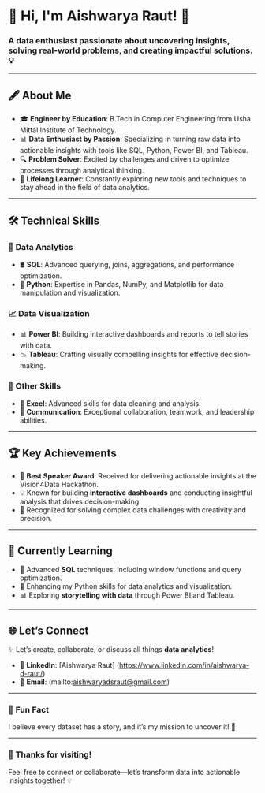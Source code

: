 # 👋 Hi, I'm Aishwarya Raut! 🚀  

### A data enthusiast passionate about uncovering insights, solving real-world problems, and creating impactful solutions. 💡  

---

## 🖋️ **About Me**  
- 🎓 **Engineer by Education**: B.Tech in Computer Engineering from Usha Mittal Institute of Technology.  
- 📊 **Data Enthusiast by Passion**: Specializing in turning raw data into actionable insights with tools like SQL, Python, Power BI, and Tableau.  
- 🔍 **Problem Solver**: Excited by challenges and driven to optimize processes through analytical thinking.  
- 🌱 **Lifelong Learner**: Constantly exploring new tools and techniques to stay ahead in the field of data analytics.  

---

## 🛠️ **Technical Skills**  
### 🧮 **Data Analytics**  
- 🛢️ **SQL**: Advanced querying, joins, aggregations, and performance optimization.  
- 🐍 **Python**: Expertise in Pandas, NumPy, and Matplotlib for data manipulation and visualization.  

### 📈 **Data Visualization**  
- 📊 **Power BI**: Building interactive dashboards and reports to tell stories with data.  
- 📉 **Tableau**: Crafting visually compelling insights for effective decision-making.  

### 🧩 **Other Skills**  
- 📑 **Excel**: Advanced skills for data cleaning and analysis.  
- 💬 **Communication**: Exceptional collaboration, teamwork, and leadership abilities.  

---

## 🏆 **Key Achievements**  
- 🏅 **Best Speaker Award**: Received for delivering actionable insights at the Vision4Data Hackathon.  
- 💡 Known for building **interactive dashboards** and conducting insightful analysis that drives decision-making.  
- 🎯 Recognized for solving complex data challenges with creativity and precision.  

---

## 🌟 **Currently Learning**  
- 🚀 Advanced **SQL** techniques, including window functions and query optimization.  
- 🐍 Enhancing my Python skills for data analytics and visualization.  
- 📊 Exploring **storytelling with data** through Power BI and Tableau.  

---

## 🌐 **Let’s Connect**  
✨ Let’s create, collaborate, or discuss all things **data analytics**!  
- 💼 **LinkedIn**: [Aishwarya Raut] (https://www.linkedin.com/in/aishwarya-d-raut/)  
- 📧 **Email**: (mailto:aishwaryadsraut@gmail.com)  

---

### 💬 **Fun Fact**  
I believe every dataset has a story, and it’s my mission to uncover it! 🌟  

---

### 🤝 **Thanks for visiting!**  
Feel free to connect or collaborate—let’s transform data into actionable insights together! 💡
